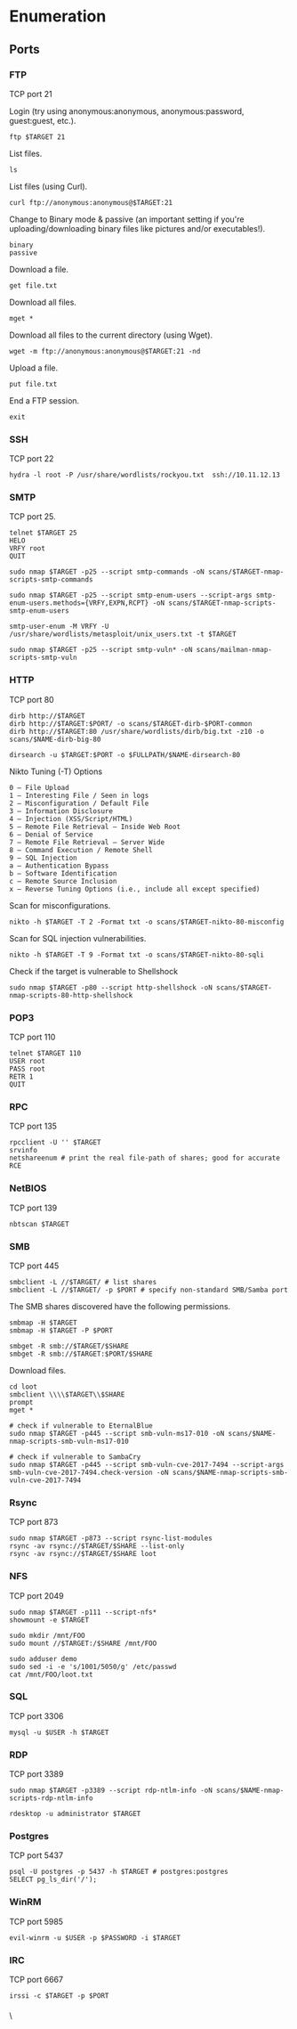 # Enumeration



## **Ports**

### **FTP**

TCP port 21

Login (try using anonymous:anonymous, anonymous:password, guest:guest, etc.).

```
ftp $TARGET 21
```

List files.

```
ls
```

List files (using Curl).

```
curl ftp://anonymous:anonymous@$TARGET:21
```

Change to Binary mode & passive (an important setting if you're uploading/downloading binary files like pictures and/or executables!).

```
binary
passive
```

Download a file.

```
get file.txt
```

Download all files.

```
mget *
```

Download all files to the current directory (using Wget).

```
wget -m ftp://anonymous:anonymous@$TARGET:21 -nd
```

Upload a file.

```
put file.txt
```

End a FTP session.

```
exit
```

### **SSH**

TCP port 22

```
hydra -l root -P /usr/share/wordlists/rockyou.txt  ssh://10.11.12.13
```

### **SMTP**

TCP port 25.

```
telnet $TARGET 25
HELO
VRFY root
QUIT
```

```
sudo nmap $TARGET -p25 --script smtp-commands -oN scans/$TARGET-nmap-scripts-smtp-commands
```

```
sudo nmap $TARGET -p25 --script smtp-enum-users --script-args smtp-enum-users.methods={VRFY,EXPN,RCPT} -oN scans/$TARGET-nmap-scripts-smtp-enum-users
```

```
smtp-user-enum -M VRFY -U /usr/share/wordlists/metasploit/unix_users.txt -t $TARGET
```

```
sudo nmap $TARGET -p25 --script smtp-vuln* -oN scans/mailman-nmap-scripts-smtp-vuln
```

### **HTTP**

TCP port 80

```
dirb http://$TARGET
dirb http://$TARGET:$PORT/ -o scans/$TARGET-dirb-$PORT-common
dirb http://$TARGET:80 /usr/share/wordlists/dirb/big.txt -z10 -o scans/$NAME-dirb-big-80
```

```
dirsearch -u $TARGET:$PORT -o $FULLPATH/$NAME-dirsearch-80
```

Nikto Tuning (-T) Options

```
0 – File Upload
1 – Interesting File / Seen in logs
2 – Misconfiguration / Default File
3 – Information Disclosure
4 – Injection (XSS/Script/HTML)
5 – Remote File Retrieval – Inside Web Root
6 – Denial of Service
7 – Remote File Retrieval – Server Wide
8 – Command Execution / Remote Shell
9 – SQL Injection
a – Authentication Bypass
b – Software Identification
c – Remote Source Inclusion
x – Reverse Tuning Options (i.e., include all except specified)
```

Scan for misconfigurations.

```
nikto -h $TARGET -T 2 -Format txt -o scans/$TARGET-nikto-80-misconfig
```

Scan for SQL injection vulnerabilities.

```
nikto -h $TARGET -T 9 -Format txt -o scans/$TARGET-nikto-80-sqli
```

Check if the target is vulnerable to Shellshock

```
sudo nmap $TARGET -p80 --script http-shellshock -oN scans/$TARGET-nmap-scripts-80-http-shellshock
```

### **POP3**

TCP port 110

```
telnet $TARGET 110
USER root
PASS root
RETR 1
QUIT
```

### **RPC**

TCP port 135

```
rpcclient -U '' $TARGET
srvinfo
netshareenum # print the real file-path of shares; good for accurate RCE
```

### **NetBIOS**

TCP port 139

```
nbtscan $TARGET
```

### **SMB**

TCP port 445

```
smbclient -L //$TARGET/ # list shares
smbclient -L //$TARGET/ -p $PORT # specify non-standard SMB/Samba port
```

The SMB shares discovered have the following permissions.

```
smbmap -H $TARGET
smbmap -H $TARGET -P $PORT
```

```
smbget -R smb://$TARGET/$SHARE
smbget -R smb://$TARGET:$PORT/$SHARE
```

Download files.

```
cd loot
smbclient \\\\$TARGET\\$SHARE
prompt
mget *
```

```
# check if vulnerable to EternalBlue
sudo nmap $TARGET -p445 --script smb-vuln-ms17-010 -oN scans/$NAME-nmap-scripts-smb-vuln-ms17-010
```

```
# check if vulnerable to SambaCry
sudo nmap $TARGET -p445 --script smb-vuln-cve-2017-7494 --script-args smb-vuln-cve-2017-7494.check-version -oN scans/$NAME-nmap-scripts-smb-vuln-cve-2017-7494
```

### **Rsync**

TCP port 873

```
sudo nmap $TARGET -p873 --script rsync-list-modules
rsync -av rsync://$TARGET/$SHARE --list-only
rsync -av rsync://$TARGET/$SHARE loot
```

### **NFS**

TCP port 2049

```
sudo nmap $TARGET -p111 --script-nfs*
showmount -e $TARGET

sudo mkdir /mnt/FOO
sudo mount //$TARGET:/$SHARE /mnt/FOO

sudo adduser demo
sudo sed -i -e 's/1001/5050/g' /etc/passwd
cat /mnt/FOO/loot.txt
```

### **SQL**

TCP port 3306

```
mysql -u $USER -h $TARGET
```

### **RDP**

TCP port 3389

```
sudo nmap $TARGET -p3389 --script rdp-ntlm-info -oN scans/$NAME-nmap-scripts-rdp-ntlm-info
```

```
rdesktop -u administrator $TARGET
```

### **Postgres**

TCP port 5437

```
psql -U postgres -p 5437 -h $TARGET # postgres:postgres
SELECT pg_ls_dir('/');
```

### **WinRM**

TCP port 5985

```
evil-winrm -u $USER -p $PASSWORD -i $TARGET
```

### **IRC**

TCP port 6667

```
irssi -c $TARGET -p $PORT
```

####

\
